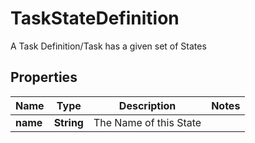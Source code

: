 

# TaskStateDefinition

A Task Definition/Task has a given set of States

## Properties

| Name | Type | Description | Notes |
|------------ | ------------- | ------------- | -------------|
|**name** | **String** | The Name of this State |  |



